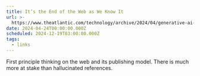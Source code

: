 ```yaml
---
title: It’s the End of the Web as We Know It
url: >-
  https://www.theatlantic.com/technology/archive/2024/04/generative-ai-search-llmo/678154/
date: 2024-04-24T00:00:00.000Z
scheduled: 2024-12-19T03:00:00.000Z
tags:
  - links
---
```


First principle thinking on the web and its publishing model. There is much more at stake than hallucinated references.
